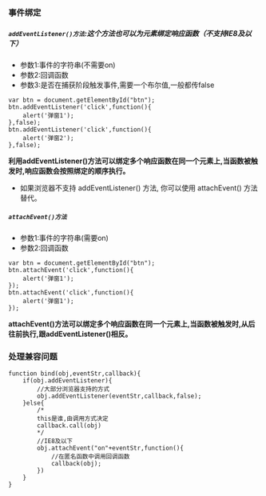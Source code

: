 ### 事件绑定
##### `addEventListener()方法`:这个方法也可以为元素绑定响应函数（不支持IE8及以下）
- 参数1:事件的字符串(不需要on)
- 参数2:回调函数
- 参数3:是否在捕获阶段触发事件,需要一个布尔值,一般都传false
```
var btn = document.getElementById("btn");
btn.addEventListener('click',function(){
    alert('弹窗1');
},false);
btn.addEventListener('click',function(){
    alert('弹窗2');
},false);
```
**利用addEventListener()方法可以绑定多个响应函数在同一个元素上,当函数被触发时,响应函数会按照绑定的顺序执行。**
- 如果浏览器不支持 addEventListener() 方法, 你可以使用 attachEvent() 方法替代。
##### `attachEvent()方法`
- 参数1:事件的字符串(需要on)
- 参数2:回调函数
```
var btn = document.getElementById("btn");
btn.attachEvent('click',function(){
    alert('弹窗1');
});
btn.attachEvent('click',function(){
    alert('弹窗1');
});
```
**attachEvent()方法可以绑定多个响应函数在同一个元素上,当函数被触发时,从后往前执行,跟addEventListener()相反。**
### 处理兼容问题
```
function bind(obj,eventStr,callback){
    if(obj.addEventListener){
        //大部分浏览器支持的方式
        obj.addEventListener(eventStr,callback,false);
    }else{
        /*
        this是谁,由调用方式决定
        callback.call(obj)
        */
        //IE8及以下
        obj.attachEvent("on"+eventStr,function(){
            //在匿名函数中调用回调函数
            callback(obj);
        })
    }
}
```
